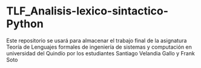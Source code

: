 # TLF_Analisis-lexico-sintactico-Python
Este repositorio se usará para almacenar el trabajo final de la asignatura Teoría de Lenguajes formales de ingeniería de sistemas y computación en universidad del Quindío por los estudiantes Santiago Velandia Gallo y Frank Soto
